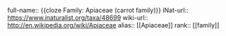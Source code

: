 full-name:: {{cloze Family: Apiaceae (carrot family)}}
iNat-url:: https://www.inaturalist.org/taxa/48699
wiki-url:: http://en.wikipedia.org/wiki/Apiaceae
alias:: [[Apiaceae]]
rank:: [[family]]